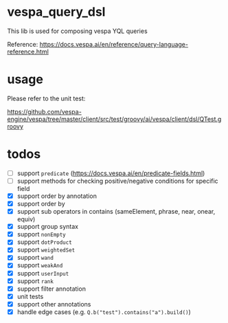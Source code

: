 # vespa_query_dsl
This lib is used for composing vespa YQL queries

Reference: https://docs.vespa.ai/en/reference/query-language-reference.html

# usage
Please refer to the unit test:

https://github.com/vespa-engine/vespa/tree/master/client/src/test/groovy/ai/vespa/client/dsl/QTest.groovy

# todos
- [ ] support `predicate` (https://docs.vespa.ai/en/predicate-fields.html)
- [ ] support methods for checking positive/negative conditions for specific field
- [X] support order by annotation
- [X] support order by
- [X] support sub operators in contains (sameElement, phrase, near, onear, equiv)
- [X] support group syntax
- [X] support `nonEmpty`
- [X] support `dotProduct`
- [X] support `weightedSet`
- [X] support `wand`
- [X] support `weakAnd`
- [x] support `userInput`
- [x] support `rank`
- [x] support filter annotation
- [X] unit tests
- [X] support other annotations
- [X] handle edge cases (e.g. `Q.b("test").contains("a").build()`)
